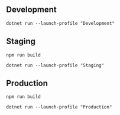 ## Development

```
dotnet run --launch-profile "Development"
```

## Staging

```
npm run build
```

```
dotnet run --launch-profile "Staging"
```

## Production

```
npm run build
```

```
dotnet run --launch-profile "Production"
```

